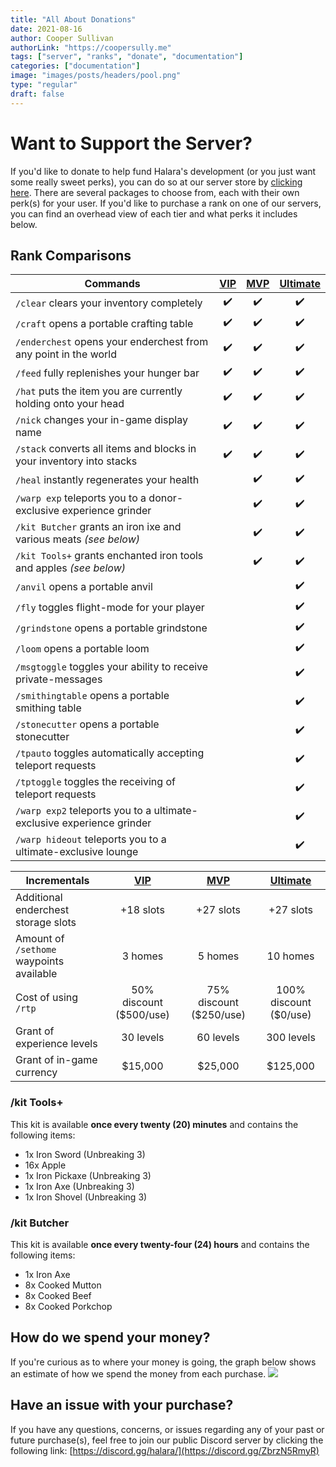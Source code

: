 ```yaml
---
title: "All About Donations"
date: 2021-08-16
author: Cooper Sullivan
authorLink: "https://coopersully.me"
tags: ["server", "ranks", "donate", "documentation"]
categories: ["documentation"]
image: "images/posts/headers/pool.png"
type: "regular"
draft: false
---
```


# Want to Support the Server?

If you'd like to donate to help fund Halara's development (or you just want some really sweet perks), you can do so at our server store by [clicking here](https://halara.tebex.io/). There are several packages to choose from, each with their own perk(s) for your user. If you'd like to purchase a rank on one of our servers, you can find an overhead view of each tier and what perks it includes below.
## Rank Comparisons

| Commands | [VIP](https://halara.tebex.io/checkout/packages/add/4535463/single) | [MVP](https://halara.tebex.io/checkout/packages/add/4535505/single) | [Ultimate](https://halara.tebex.io/checkout/packages/add/4587311/subscribe) |
| - | :-: | :-: | :-: |
| ``/clear`` clears your inventory completely | ✔️ | ✔️ | ✔️ |
| ``/craft`` opens a portable crafting table | ✔️ | ✔️ | ✔️ |
| ``/enderchest`` opens your enderchest from any point in the world | ✔️ | ✔️ | ✔️ |
| ``/feed`` fully replenishes your hunger bar | ✔️ | ✔️ | ✔️ |
| ``/hat`` puts the item you are currently holding onto your head | ✔️ | ✔️ | ✔️ |
| ``/nick`` changes your in-game display name | ✔️ | ✔️ | ✔️ |
| ``/stack`` converts all items and blocks in your inventory into stacks | ✔️ | ✔️ | ✔️ |
| ``/heal`` instantly regenerates your health || ✔️ | ✔️ |
| ``/warp exp`` teleports you to a donor-exclusive experience grinder || ✔️ | ✔️ |
| ``/kit Butcher`` grants an iron ixe and various meats *(see below)* || ✔️ | ✔️ |
| ``/kit Tools+`` grants enchanted iron tools and apples *(see below)* || ✔️ | ✔️ |
| ``/anvil`` opens a portable anvil ||  ️ | ✔️ |
| ``/fly`` toggles flight-mode for your player ||  ️ | ✔️ |
| ``/grindstone`` opens a portable grindstone||  ️ | ✔️ |
| ``/loom`` opens a portable loom ||  ️ | ✔️ |
| ``/msgtoggle`` toggles your ability to receive private-messages ||  ️ | ✔️ |
| ``/smithingtable`` opens a portable smithing table ||  ️ | ✔️ |
| ``/stonecutter`` opens a portable stonecutter ||  ️ | ✔️ |
| ``/tpauto`` toggles automatically accepting teleport requests ||  ️ | ✔️ |
| ``/tptoggle`` toggles the receiving of teleport requests ||  ️ | ✔️ |
| ``/warp exp2`` teleports you to a ultimate-exclusive experience grinder ||  ️ | ✔️ |
| ``/warp hideout`` teleports you to a ultimate-exclusive lounge ||  ️ | ✔️ |

| Incrementals | [VIP](https://halara.tebex.io/checkout/packages/add/4535463/single) | [MVP](https://halara.tebex.io/checkout/packages/add/4535505/single) | [Ultimate](https://halara.tebex.io/checkout/packages/add/4587311/subscribe) |
| - | :-: | :-: | :-: |
| Additional enderchest storage slots | +18 slots | +27 slots | +27 slots |
| Amount of ``/sethome`` waypoints available | 3 homes | 5 homes | 10 homes |
| Cost of using ``/rtp`` | 50% discount ($500/use) | 75% discount ($250/use) | 100% discount ($0/use) |
| Grant of experience levels | 30 levels | 60 levels | 300 levels |
| Grant of in-game currency | $15,000 | $25,000 | $125,000 |


### /kit Tools+
This kit is available **once every twenty (20) minutes** and contains the following items:
- 1x Iron Sword (Unbreaking 3)
- 16x Apple
- 1x Iron Pickaxe (Unbreaking 3)
- 1x Iron Axe (Unbreaking 3)
- 1x Iron Shovel (Unbreaking 3)

### /kit Butcher
This kit is available **once every twenty-four (24) hours** and contains the following items:
- 1x Iron Axe
- 8x Cooked Mutton
- 8x Cooked Beef
- 8x Cooked Porkchop

## How do we spend your money?
If you're curious as to where your money is going, the graph below shows an estimate of how we spend the money from each purchase.
![](images/posts/pie-chart.png)

## Have an issue with your purchase?
If you have any questions, concerns, or issues regarding any of your past or future purchase(s), feel free to join our public Discord server by clicking the following link: [https://discord.gg/halara/](https://discord.gg/ZbrzN5RmyR)